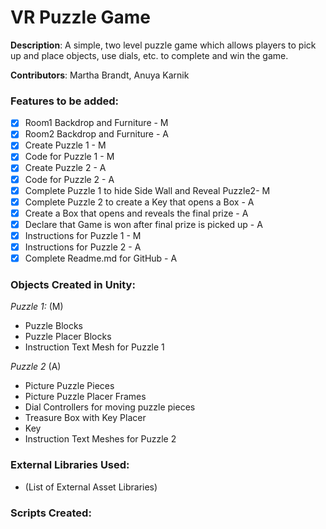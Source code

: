 # VR Puzzle Game

**Description**: A simple, two level puzzle game which allows players to pick up and place objects, use dials, etc. to complete and win the game. 

**Contributors**: Martha Brandt, Anuya Karnik

### Features to be added:

- [x] Room1 Backdrop and Furniture - M
- [x] Room2 Backdrop and Furniture - A
- [x] Create Puzzle 1 - M
- [x] Code for Puzzle 1 - M
- [x] Create Puzzle 2 - A
- [x] Code for Puzzle 2 - A
- [x] Complete Puzzle 1 to hide Side Wall and Reveal Puzzle2- M
- [x] Complete Puzzle 2 to create a Key that opens a Box - A
- [x] Create a Box that opens and reveals the final prize - A
- [x] Declare that Game is won after final prize is picked up - A
- [x] Instructions for Puzzle 1 - M
- [x] Instructions for Puzzle 2 - A
- [x] Complete Readme.md for GitHub - A

### Objects Created in Unity:
*Puzzle 1:* (M)
- Puzzle Blocks
- Puzzle Placer Blocks
- Instruction Text Mesh for Puzzle 1

*Puzzle 2* (A)
- Picture Puzzle Pieces
- Picture Puzzle Placer Frames
- Dial Controllers for moving puzzle pieces
- Treasure Box with Key Placer
- Key
- Instruction Text Meshes for Puzzle 2

### External Libraries Used:
- (List of External Asset Libraries)

### Scripts Created:
